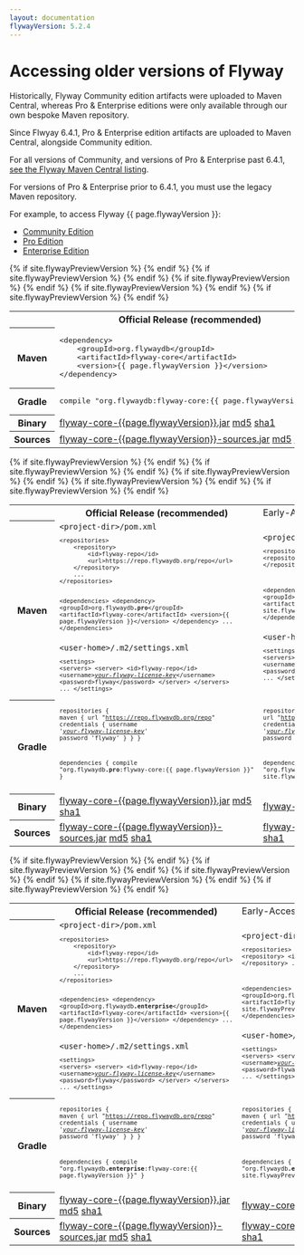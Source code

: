```yaml
---
layout: documentation
flywayVersion: 5.2.4
---
```

# Accessing older versions of Flyway

Historically, Flyway Community edition artifacts were uploaded to Maven Central, whereas Pro & Enterprise editions were only available through our own bespoke Maven repository.

Since Flwyay 6.4.1, Pro & Enterprise edition artifacts are uploaded to Maven Central, alongside Community edition. 

For all versions of Community, and versions of Pro & Enterprise past 6.4.1, [see the Flyway Maven Central listing](https://repo1.maven.org/maven2/org/flywaydb/).

For versions of Pro & Enterprise prior to 6.4.1, you must use the legacy Maven repository.

For example, to access Flyway {{ page.flywayVersion }}:

<div class="tabbable">
    <ul class="nav nav-tabs">
        <li class="active marketing-item"><a href="#tab-community" data-toggle="tab">Community Edition</a>
        </li>
        <li class="marketing-item"><a href="#tab-pro" data-toggle="tab">Pro Edition</a>
        </li>
        <li class="marketing-item"><a href="#tab-enterprise" data-toggle="tab">Enterprise Edition</a>
        </li>
    </ul>
    <div class="tab-content">
        <div class="tab-pane active" id="tab-community">
<table class="table">
    {% if site.flywayPreviewVersion %}
    <tr>
        <th></th>
        <th>Official Release (recommended)</th>
        <td>Early-Access Preview</td>
    </tr>    
    {% endif %}
    <tr>
        <th>Maven</th>
        <td>
            <pre class="prettyprint">&lt;dependency&gt;
    &lt;groupId&gt;org.flywaydb&lt;/groupId&gt;
    &lt;artifactId&gt;flyway-core&lt;/artifactId&gt;
    &lt;version&gt;{{ page.flywayVersion }}&lt;/version&gt;
&lt;/dependency&gt;</pre>
        </td>
        {% if site.flywayPreviewVersion %}
        <td>
            <pre class="prettyprint">&lt;dependency&gt;
    &lt;groupId&gt;org.flywaydb&lt;/groupId&gt;
    &lt;artifactId&gt;flyway-core&lt;/artifactId&gt;
    &lt;version&gt;{{ site.flywayPreviewVersion }}&lt;/version&gt;
&lt;/dependency&gt;</pre>
        </td>
        {% endif %}
    </tr>
    <tr>
        <th>Gradle</th>
        <td>
            <pre class="prettyprint">compile "org.flywaydb:flyway-core:{{ page.flywayVersion }}"</pre>
        </td>
        {% if site.flywayPreviewVersion %}
        <td>
            <pre class="prettyprint">compile "org.flywaydb:flyway-core:{{ site.flywayPreviewVersion }}"</pre>
        </td>
        {% endif %}
    </tr>
    <tr>
        <th>Binary</th>
        <td>
            <a class="btn btn-primary btn-download" href="/download/thankyou?dl=https://repo1.maven.org/maven2/org/flywaydb/flyway-core/{{page.flywayVersion}}/flyway-core-{{page.flywayVersion}}.jar"><i class="fa fa-download"></i> flyway-core-{{page.flywayVersion}}.jar</a>
            <a class="note" href="https://repo1.maven.org/maven2/org/flywaydb/flyway-core/{{page.flywayVersion}}/flyway-core-{{page.flywayVersion}}.jar.md5">md5</a>
            <a class="note" href="https://repo1.maven.org/maven2/org/flywaydb/flyway-core/{{page.flywayVersion}}/flyway-core-{{page.flywayVersion}}.jar.sha1">sha1</a>
        </td>
        {% if site.flywayPreviewVersion %}
        <td>
            <a class="btn btn-primary btn-download" href="/download/thankyou?dl=https://repo1.maven.org/maven2/org/flywaydb/flyway-core/{{site.flywayPreviewVersion}}/flyway-core-{{site.flywayPreviewVersion}}.jar"><i class="fa fa-download"></i> flyway-core-{{site.flywayPreviewVersion}}.jar</a>
            <a class="note" href="https://repo1.maven.org/maven2/org/flywaydb/flyway-core/{{site.flywayPreviewVersion}}/flyway-core-{{site.flywayPreviewVersion}}.jar.md5">md5</a>
            <a class="note" href="https://repo1.maven.org/maven2/org/flywaydb/flyway-core/{{site.flywayPreviewVersion}}/flyway-core-{{site.flywayPreviewVersion}}.jar.sha1">sha1</a>
        </td>
        {% endif %}
    </tr>
    <tr>
        <th>Sources</th>
        <td>
            <a class="btn btn-primary btn-download" href="/download/thankyou?dl=https://repo1.maven.org/maven2/org/flywaydb/flyway-core/{{page.flywayVersion}}/flyway-core-{{page.flywayVersion}}-sources.jar"><i class="fa fa-download"></i> flyway-core-{{page.flywayVersion}}-sources.jar</a>
            <a class="note" href="https://repo1.maven.org/maven2/org/flywaydb/flyway-core/{{page.flywayVersion}}/flyway-core-{{page.flywayVersion}}-sources.jar.md5">md5</a>
            <a class="note" href="https://repo1.maven.org/maven2/org/flywaydb/flyway-core/{{page.flywayVersion}}/flyway-core-{{page.flywayVersion}}-sources.jar.sha1">sha1</a>
        </td>
        {% if site.flywayPreviewVersion %}
        <td>
            <a class="btn btn-primary btn-download" href="/download/thankyou?dl=https://repo1.maven.org/maven2/org/flywaydb/flyway-core/{{site.flywayPreviewVersion}}/flyway-core-{{site.flywayPreviewVersion}}-sources.jar"><i class="fa fa-download"></i> flyway-core-{{site.flywayPreviewVersion}}-sources.jar</a>
            <a class="note" href="https://repo1.maven.org/maven2/org/flywaydb/flyway-core/{{site.flywayPreviewVersion}}/flyway-core-{{site.flywayPreviewVersion}}-sources.jar.md5">md5</a>
            <a class="note" href="https://repo1.maven.org/maven2/org/flywaydb/flyway-core/{{site.flywayPreviewVersion}}/flyway-core-{{site.flywayPreviewVersion}}-sources.jar.sha1">sha1</a>
        </td>
        {% endif %}
    </tr>
</table>
        </div>
        <div class="tab-pane" id="tab-pro">
<table class="table">
    {% if site.flywayPreviewVersion %}
    <tr>
        <th></th>
        <th>Official Release (recommended)</th>
        <td>Early-Access Preview</td>
    </tr>    
    {% endif %}
    <tr>
        <th>Maven</th>
        <td>
            <code>&lt;project-dir&gt;/pom.xml</code>
            <pre class="prettyprint" style="font-size: 80%">&lt;repositories&gt;
    &lt;repository&gt;
        &lt;id&gt;flyway-repo&lt;/id&gt;
        &lt;url&gt;https://repo.flywaydb.org/repo&lt;/url&gt;
    &lt;/repository&gt;
    ...
&lt;/repositories&gt;

&lt;dependencies&gt;
    &lt;dependency&gt;
        &lt;groupId&gt;org.flywaydb<strong>.pro</strong>&lt;/groupId&gt;
        &lt;artifactId&gt;flyway-core&lt;/artifactId&gt;
        &lt;version&gt;{{ page.flywayVersion }}&lt;/version&gt;
    &lt;/dependency&gt;
    ...
&lt;/dependencies&gt;</pre>
            <code>&lt;user-home&gt;/.m2/settings.xml</code>
            <pre class="prettyprint" style="font-size: 80%">&lt;settings&gt;
    &lt;servers&gt;
        &lt;server&gt;
            &lt;id&gt;flyway-repo&lt;/id&gt;
            &lt;username&gt;<a href="" data-toggle="modal" data-target="#flyway-trial-license-modal"><i>your-flyway-license-key</i></a>&lt;/username&gt;
            &lt;password&gt;flyway&lt;/password&gt;
        &lt;/server&gt;
    &lt;/servers&gt;
    ...
&lt;/settings&gt;</pre>
        </td>
        {% if site.flywayPreviewVersion %}
        <td>
            <code>&lt;project-dir&gt;/pom.xml</code>
            <pre class="prettyprint" style="font-size: 80%">&lt;repositories&gt;
    &lt;repository&gt;
        &lt;id&gt;flyway-repo&lt;/id&gt;
        &lt;url&gt;https://repo.flywaydb.org/repo&lt;/url&gt;
    &lt;/repository&gt;
    ...
&lt;/repositories&gt;

&lt;dependencies&gt;
    &lt;dependency&gt;
        &lt;groupId&gt;org.flywaydb<strong>.pro</strong>&lt;/groupId&gt;
        &lt;artifactId&gt;flyway-core&lt;/artifactId&gt;
        &lt;version&gt;{{ site.flywayPreviewVersion }}&lt;/version&gt;
    &lt;/dependency&gt;
    ...
&lt;/dependencies&gt;</pre>
            <code>&lt;user-home&gt;/.m2/settings.xml</code>
            <pre class="prettyprint" style="font-size: 80%">&lt;settings&gt;
    &lt;servers&gt;
        &lt;server&gt;
            &lt;id&gt;flyway-repo&lt;/id&gt;
            &lt;username&gt;<a href="" data-toggle="modal" data-target="#flyway-trial-license-modal"><i>your-flyway-license-key</i></a>&lt;/username&gt;
            &lt;password&gt;flyway&lt;/password&gt;
        &lt;/server&gt;
    &lt;/servers&gt;
    ...
&lt;/settings&gt;</pre>
        </td>
        {% endif %}
    </tr>
    <tr>
        <th>Gradle</th>
        <td>
            <pre class="prettyprint" style="font-size: 80%">repositories {
    maven {
        url "https://repo.flywaydb.org/repo"
        credentials {
            username '<a href="" data-toggle="modal" data-target="#flyway-trial-license-modal"><i>your-flyway-license-key</i></a>'
            password 'flyway'
        }
    }
}

dependencies {
    compile "org.flywaydb<strong>.pro</strong>:flyway-core:{{ page.flywayVersion }}"
}</pre>
        </td>
        {% if site.flywayPreviewVersion %}
        <td>
            <pre class="prettyprint" style="font-size: 80%">repositories {
    maven {
        url "https://repo.flywaydb.org/repo"
        credentials {
            username '<a href="" data-toggle="modal" data-target="#flyway-trial-license-modal"><i>your-flyway-license-key</i></a>'
            password 'flyway'
        }
    }
}

dependencies {
    compile "org.flywaydb<strong>.pro</strong>:flyway-core:{{ site.flywayPreviewVersion }}"
}</pre>
        </td>
        {% endif %}
    </tr>
    <tr>
        <th>Binary</th>
        <td>
            <a class="btn btn-primary btn-download" href="/download/thankyou?dl=https://repo.flywaydb.org/repo/org/flywaydb/pro/flyway-core/{{page.flywayVersion}}/flyway-core-{{page.flywayVersion}}.jar"><i class="fa fa-download"></i> flyway-core-{{page.flywayVersion}}.jar</a>
            <a class="note" href="https://repo.flywaydb.org/repo/org/flywaydb/pro/flyway-core/{{page.flywayVersion}}/flyway-core-{{page.flywayVersion}}.jar.md5">md5</a>
            <a class="note" href="https://repo.flywaydb.org/repo/org/flywaydb/pro/flyway-core/{{page.flywayVersion}}/flyway-core-{{page.flywayVersion}}.jar.sha1">sha1</a>
        </td>
        {% if site.flywayPreviewVersion %}
        <td>
            <a class="btn btn-primary btn-download" href="/download/thankyou?dl=https://repo.flywaydb.org/repo/org/flywaydb/pro/flyway-core/{{site.flywayPreviewVersion}}/flyway-core-{{site.flywayPreviewVersion}}.jar"><i class="fa fa-download"></i> flyway-core-{{site.flywayPreviewVersion}}.jar</a>
            <a class="note" href="https://repo.flywaydb.org/repo/org/flywaydb/pro/flyway-core/{{site.flywayPreviewVersion}}/flyway-core-{{site.flywayPreviewVersion}}.jar.md5">md5</a>
            <a class="note" href="https://repo.flywaydb.org/repo/org/flywaydb/pro/flyway-core/{{site.flywayPreviewVersion}}/flyway-core-{{site.flywayPreviewVersion}}.jar.sha1">sha1</a>
        </td>
        {% endif %}
    </tr>
    <tr>
        <th>Sources</th>
        <td>
            <a class="btn btn-primary btn-download" href="/download/thankyou?dl=https://repo.flywaydb.org/repo/org/flywaydb/pro/flyway-core/{{page.flywayVersion}}/flyway-core-{{page.flywayVersion}}-sources.jar"><i class="fa fa-download"></i> flyway-core-{{page.flywayVersion}}-sources.jar</a>
            <a class="note" href="https://repo.flywaydb.org/repo/org/flywaydb/pro/flyway-core/{{page.flywayVersion}}/flyway-core-{{page.flywayVersion}}-sources.jar.md5">md5</a>
            <a class="note" href="https://repo.flywaydb.org/repo/org/flywaydb/pro/flyway-core/{{page.flywayVersion}}/flyway-core-{{page.flywayVersion}}-sources.jar.sha1">sha1</a>
        </td>
        {% if site.flywayPreviewVersion %}
        <td>
            <a class="btn btn-primary btn-download" href="/download/thankyou?dl=https://repo.flywaydb.org/repo/org/flywaydb/pro/flyway-core/{{site.flywayPreviewVersion}}/flyway-core-{{site.flywayPreviewVersion}}-sources.jar"><i class="fa fa-download"></i> flyway-core-{{site.flywayPreviewVersion}}-sources.jar</a>
            <a class="note" href="https://repo.flywaydb.org/repo/org/flywaydb/pro/flyway-core/{{site.flywayPreviewVersion}}/flyway-core-{{site.flywayPreviewVersion}}-sources.jar.md5">md5</a>
            <a class="note" href="https://repo.flywaydb.org/repo/org/flywaydb/pro/flyway-core/{{site.flywayPreviewVersion}}/flyway-core-{{site.flywayPreviewVersion}}-sources.jar.sha1">sha1</a>
        </td>
        {% endif %}
    </tr>
</table>
        </div>
        <div class="tab-pane" id="tab-enterprise">
<table class="table">
    {% if site.flywayPreviewVersion %}
    <tr>
        <th></th>
        <th>Official Release (recommended)</th>
        <td>Early-Access Preview</td>
    </tr>    
    {% endif %}
    <tr>
        <th>Maven</th>
        <td>
            <code>&lt;project-dir&gt;/pom.xml</code>
            <pre class="prettyprint" style="font-size: 80%">&lt;repositories&gt;
    &lt;repository&gt;
        &lt;id&gt;flyway-repo&lt;/id&gt;
        &lt;url&gt;https://repo.flywaydb.org/repo&lt;/url&gt;
    &lt;/repository&gt;
    ...
&lt;/repositories&gt;

&lt;dependencies&gt;
    &lt;dependency&gt;
        &lt;groupId&gt;org.flywaydb<strong>.enterprise</strong>&lt;/groupId&gt;
        &lt;artifactId&gt;flyway-core&lt;/artifactId&gt;
        &lt;version&gt;{{ page.flywayVersion }}&lt;/version&gt;
    &lt;/dependency&gt;
    ...
&lt;/dependencies&gt;</pre>
            <code>&lt;user-home&gt;/.m2/settings.xml</code>
            <pre class="prettyprint" style="font-size: 80%">&lt;settings&gt;
    &lt;servers&gt;
        &lt;server&gt;
            &lt;id&gt;flyway-repo&lt;/id&gt;
            &lt;username&gt;<a href="" data-toggle="modal" data-target="#flyway-trial-license-modal"><i>your-flyway-license-key</i></a>&lt;/username&gt;
            &lt;password&gt;flyway&lt;/password&gt;
        &lt;/server&gt;
    &lt;/servers&gt;
    ...
&lt;/settings&gt;</pre>
        </td>
        {% if site.flywayPreviewVersion %}
        <td>
            <code>&lt;project-dir&gt;/pom.xml</code>
            <pre class="prettyprint" style="font-size: 80%">&lt;repositories&gt;
    &lt;repository&gt;
        &lt;id&gt;flyway-repo&lt;/id&gt;
        &lt;url&gt;https://repo.flywaydb.org/repo&lt;/url&gt;
    &lt;/repository&gt;
    ...
&lt;/repositories&gt;

&lt;dependencies&gt;
    &lt;dependency&gt;
        &lt;groupId&gt;org.flywaydb<strong>.enterprise</strong>&lt;/groupId&gt;
        &lt;artifactId&gt;flyway-core&lt;/artifactId&gt;
        &lt;version&gt;{{ site.flywayPreviewVersion }}&lt;/version&gt;
    &lt;/dependency&gt;
    ...
&lt;/dependencies&gt;</pre>
            <code>&lt;user-home&gt;/.m2/settings.xml</code>
            <pre class="prettyprint" style="font-size: 80%">&lt;settings&gt;
    &lt;servers&gt;
        &lt;server&gt;
            &lt;id&gt;flyway-repo&lt;/id&gt;
            &lt;username&gt;<a href="" data-toggle="modal" data-target="#flyway-trial-license-modal"><i>your-flyway-license-key</i></a>&lt;/username&gt;
            &lt;password&gt;flyway&lt;/password&gt;
        &lt;/server&gt;
    &lt;/servers&gt;
    ...
&lt;/settings&gt;</pre>
        </td>
        {% endif %}
    </tr>
    <tr>
        <th>Gradle</th>
        <td>
            <pre class="prettyprint" style="font-size: 80%">repositories {
    maven {
        url "https://repo.flywaydb.org/repo"
        credentials {
            username '<a href="" data-toggle="modal" data-target="#flyway-trial-license-modal"><i>your-flyway-license-key</i></a>'
            password 'flyway'
        }
    }
}

dependencies {
    compile "org.flywaydb<strong>.enterprise</strong>:flyway-core:{{ page.flywayVersion }}"
}</pre>
        </td>
        {% if site.flywayPreviewVersion %}
        <td>
            <pre class="prettyprint" style="font-size: 80%">repositories {
    maven {
        url "https://repo.flywaydb.org/repo"
        credentials {
            username '<a href="" data-toggle="modal" data-target="#flyway-trial-license-modal"><i>your-flyway-license-key</i></a>'
            password 'flyway'
        }
    }
}

dependencies {
    compile "org.flywaydb<strong>.enterprise</strong>:flyway-core:{{ site.flywayPreviewVersion }}"
}</pre>
        </td>
        {% endif %}
    </tr>
    <tr>
        <th>Binary</th>
        <td>
            <a class="btn btn-primary btn-download" href="/download/thankyou?dl=https://repo.flywaydb.org/repo/org/flywaydb/enterprise/flyway-core/{{page.flywayVersion}}/flyway-core-{{page.flywayVersion}}.jar"><i class="fa fa-download"></i> flyway-core-{{page.flywayVersion}}.jar</a>
            <a class="note" href="https://repo.flywaydb.org/repo/org/flywaydb/enterprise/flyway-core/{{page.flywayVersion}}/flyway-core-{{page.flywayVersion}}.jar.md5">md5</a>
            <a class="note" href="https://repo.flywaydb.org/repo/org/flywaydb/enterprise/flyway-core/{{page.flywayVersion}}/flyway-core-{{page.flywayVersion}}.jar.sha1">sha1</a>
        </td>
        {% if site.flywayPreviewVersion %}
        <td>
            <a class="btn btn-primary btn-download" href="/download/thankyou?dl=https://repo.flywaydb.org/repo/org/flywaydb/enterprise/flyway-core/{{site.flywayPreviewVersion}}/flyway-core-{{site.flywayPreviewVersion}}.jar"><i class="fa fa-download"></i> flyway-core-{{site.flywayPreviewVersion}}.jar</a>
            <a class="note" href="https://repo.flywaydb.org/repo/org/flywaydb/enterprise/flyway-core/{{site.flywayPreviewVersion}}/flyway-core-{{site.flywayPreviewVersion}}.jar.md5">md5</a>
            <a class="note" href="https://repo.flywaydb.org/repo/org/flywaydb/enterprise/flyway-core/{{site.flywayPreviewVersion}}/flyway-core-{{site.flywayPreviewVersion}}.jar.sha1">sha1</a>
        </td>
        {% endif %}
    </tr>
    <tr>
        <th>Sources</th>
        <td>
            <a class="btn btn-primary btn-download" href="/download/thankyou?dl=https://repo.flywaydb.org/repo/org/flywaydb/enterprise/flyway-core/{{page.flywayVersion}}/flyway-core-{{page.flywayVersion}}-sources.jar"><i class="fa fa-download"></i> flyway-core-{{page.flywayVersion}}-sources.jar</a>
            <a class="note" href="https://repo.flywaydb.org/repo/org/flywaydb/enterprise/flyway-core/{{page.flywayVersion}}/flyway-core-{{page.flywayVersion}}-sources.jar.md5">md5</a>
            <a class="note" href="https://repo.flywaydb.org/repo/org/flywaydb/enterprise/flyway-core/{{page.flywayVersion}}/flyway-core-{{page.flywayVersion}}-sources.jar.sha1">sha1</a>
        </td>
        {% if site.flywayPreviewVersion %}
        <td>
            <a class="btn btn-primary btn-download" href="/download/thankyou?dl=https://repo.flywaydb.org/repo/org/flywaydb/enterprise/flyway-core/{{site.flywayPreviewVersion}}/flyway-core-{{site.flywayPreviewVersion}}-sources.jar"><i class="fa fa-download"></i> flyway-core-{{site.flywayPreviewVersion}}-sources.jar</a>
            <a class="note" href="https://repo.flywaydb.org/repo/org/flywaydb/enterprise/flyway-core/{{site.flywayPreviewVersion}}/flyway-core-{{site.flywayPreviewVersion}}-sources.jar.md5">md5</a>
            <a class="note" href="https://repo.flywaydb.org/repo/org/flywaydb/enterprise/flyway-core/{{site.flywayPreviewVersion}}/flyway-core-{{site.flywayPreviewVersion}}-sources.jar.sha1">sha1</a>
        </td>
        {% endif %}
    </tr>
</table>
        </div>
    </div>
</div>